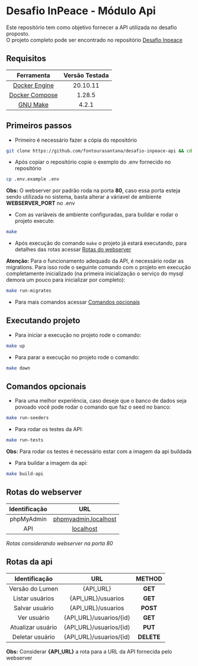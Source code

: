 # Desafio InPeace - Módulo Api

Este repositório tem como objetivo fornecer a API utilizada no desafio proposto.\
O projeto completo pode ser encontrado no repositório [Desafio Inpeace](https://github.com/fontourasantana/desafio-inpeace)

## Requisitos

|Ferramenta|Versão Testada|
|:-:|:-:|
|[Docker Engine](https://docs.docker.com/engine/)|20.10.11|
|[Docker Compose](https://docs.docker.com/compose/)|1.28.5|
|[GNU Make](https://www.gnu.org/software/make/)|4.2.1|

## Primeiros passos

- Primeiro é necessário fazer a cópia do repositório
```bash
git clone https://github.com/fontourasantana/desafio-inpeace-api && cd desafio-inpeace-api
```

- Após copiar o repositório copie o exemplo do .env fornecido no repositório
```bash
cp .env.example .env
```
**Obs:** O webserver por padrão roda na porta **80**, caso essa porta esteja sendo utilizada no sistema, basta alterar a váriavel de ambiente **WEBSERVER_PORT** no .env

- Com as variáveis de ambiente configuradas, para buildar e rodar o projeto execute:
```bash
make
```
- Após execução do comando `make` o projeto já estará executando, para detalhes das rotas acessar [Rotas do webserver](#rotas-do-webserver)

**Atenção:** Para o funcionamento adequado da API, é necessário rodar as migrations. Para isso rode o seguinte comando com o projeto em execução completamente inicializado (na primeira inicialização o serviço do mysql demora um pouco para inicializar por completo):
```bash
make run-migrates
```
- Para mais comandos acessar [Comandos opcionais](#comandos-opcionais)

## Executando projeto

- Para iniciar a execução no projeto rode o comando:
```bash
make up
```
- Para parar a execução no projeto rode o comando:
```bash
make down
```

## Comandos opcionais

- Para uma melhor experiência, caso deseje que o banco de dados seja povoado você pode rodar o comando que faz o seed no banco:
```bash
make run-seeders
```
- Para rodar os testes da API:
```bash
make run-tests
```
**Obs:** Para rodar os testes é necessário estar com a imagem da api buildada
- Para buildar a imagem da api:
```bash
make build-api
```

## Rotas do webserver

|         Identificação         |                   URL                    |
|:-------------------------:|:----------------------------------------:|
|    phpMyAdmin     | [phpmyadmin.localhost](http://phpmyadmin.localhost/) |
|  API  | [localhost](http://localhost/) |

*Rotas considerando webserver na porta 80*

## Rotas da api

|Identificação|URL|METHOD|
|:---:|:---:|:---:|
|    Versão do Lumen     | {API_URL} |**GET**|
|    Listar usuários     | {API_URL}/usuarios |**GET**|
|    Salvar usuário     | {API_URL}/usuarios |**POST**|
|    Ver usuário     | {API_URL}/usuarios/{id} |**GET**|
|    Atualizar usuário     | {API_URL}/usuarios/{id} |**PUT**|
|    Deletar usuário     | {API_URL}/usuarios/{id} |**DELETE**|

**Obs:** Considerar **{API_URL}** a rota para a URL da API fornecida pelo webserver
